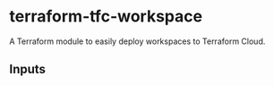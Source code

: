 # terraform-tfc-workspace
A Terraform module to easily deploy workspaces to Terraform Cloud.

<!-- BEGINNING OF PRE-COMMIT-TERRAFORM DOCS HOOK -->
## Inputs

<!-- END OF PRE-COMMIT-TERRAFORM DOCS HOOK -->